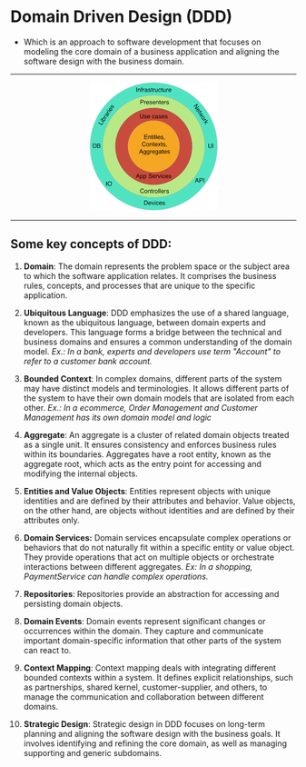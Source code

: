 # Domain Driven Design (DDD)

- Which is an approach to software development that focuses on modeling the core domain of a business application and aligning the software design with the business domain.

___

<div align="center">

![DDD ilustration](ddd-illustration.png)

</div>

___

## Some key concepts of DDD:

1. **Domain**: The domain represents the problem space or the subject area to which the software application relates. It comprises the business rules, concepts, and processes that are unique to the specific application. 

2. **Ubiquitous Language**: DDD emphasizes the use of a shared language, known as the ubiquitous language, between domain experts and developers. This language forms a bridge between the technical and business domains and ensures a common understanding of the domain model. *Ex.: In a bank, experts and developers use term "Account" to refer to a customer bank account.*

3. **Bounded Context**: In complex domains, different parts of the system may have distinct models and terminologies. It allows different parts of the system to have their own domain models that are isolated from each other. *Ex.: In a ecommerce, Order Management and Customer Management has its own domain model and logic*

4. **Aggregate**: An aggregate is a cluster of related domain objects treated as a single unit. It ensures consistency and enforces business rules within its boundaries. Aggregates have a root entity, known as the aggregate root, which acts as the entry point for accessing and modifying the internal objects.

5. **Entities and Value Objects**: Entities represent objects with unique identities and are defined by their attributes and behavior. Value objects, on the other hand, are objects without identities and are defined by their attributes only. 

6. **Domain Services:** Domain services encapsulate complex operations or behaviors that do not naturally fit within a specific entity or value object. They provide operations that act on multiple objects or orchestrate interactions between different aggregates. *Ex: In a shopping, PaymentService can handle complex operations.*

7. **Repositories**: Repositories provide an abstraction for accessing and persisting domain objects.

8. **Domain Events**: Domain events represent significant changes or occurrences within the domain. They capture and communicate important domain-specific information that other parts of the system can react to.

9. **Context Mapping**: Context mapping deals with integrating different bounded contexts within a system. It defines explicit relationships, such as partnerships, shared kernel, customer-supplier, and others, to manage the communication and collaboration between different domains.

10. **Strategic Design**: Strategic design in DDD focuses on long-term planning and aligning the software design with the business goals. It involves identifying and refining the core domain, as well as managing supporting and generic subdomains.